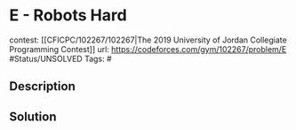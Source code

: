# E - Robots Hard

contest: [[CFICPC/102267/102267|The 2019 University of Jordan Collegiate Programming Contest]]
url: https://codeforces.com/gym/102267/problem/E
#Status/UNSOLVED
Tags: #

## Description

## Solution

